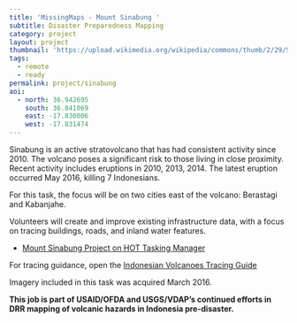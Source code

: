 ```yaml
---
title: 'MissingMaps - Mount Sinabung ' 
subtitle: Disaster Preparedness Mapping
category: project
layout: project
thumbnail: 'https://upload.wikimedia.org/wikipedia/commons/thumb/2/29/Sinabung-Gundaling-20100913.JPG/1024px-Sinabung-Gundaling-20100913.JPG'
tags:
  - remote
  - ready
permalink: project/sinabung
aoi:
  - north: 36.942695
    south: 36.841069
    east: -17.830006
    west: -17.831474
---
```


Sinabung is an active stratovolcano that has had consistent activity since 2010. The volcano poses a significant risk to those living in close proximity. Recent activity includes eruptions in 2010, 2013, 2014. The latest eruption occurred May 2016, killing 7 Indonesians.

For this task, the focus will be on two cities east of the volcano: Berastagi and Kabanjahe.

Volunteers will create and improve existing infrastructure data, with a focus on tracing buildings, roads, and inland water features. 

- [Mount Sinabung Project on HOT Tasking Manager](http://tasks.hotosm.org/project/750)

For tracing guidance, open the [Indonesian Volcanoes Tracing Guide](http://hotosm.github.io/tracing-guides/guide/Indo-Volcanoes.html)

Imagery included in this task was acquired March 2016.

**This job is part of USAID/OFDA and USGS/VDAP’s continued efforts in DRR mapping of volcanic hazards in Indonesia pre-disaster.**



